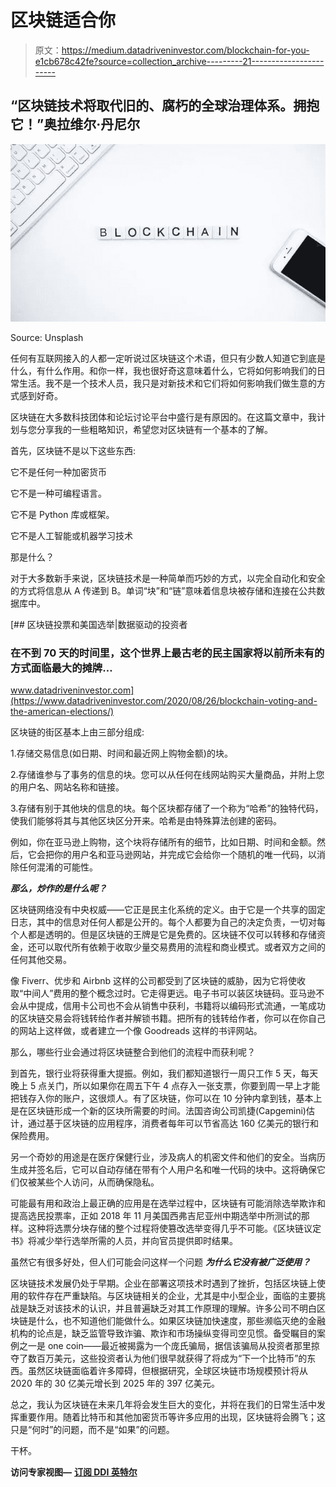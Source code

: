 # 区块链适合你

> 原文：<https://medium.datadriveninvestor.com/blockchain-for-you-e1cb678c42fe?source=collection_archive---------21----------------------->

## “区块链技术将取代旧的、腐朽的全球治理体系。拥抱它！”奥拉维尔·丹尼尔

![](img/68fc8adc74446193d60ef499bf609361.png)

Source: Unsplash

任何有互联网接入的人都一定听说过区块链这个术语，但只有少数人知道它到底是什么，有什么作用。和你一样，我也很好奇这意味着什么，它将如何影响我们的日常生活。我不是一个技术人员，我只是对新技术和它们将如何影响我们做生意的方式感到好奇。

区块链在大多数科技团体和论坛讨论平台中盛行是有原因的。在这篇文章中，我计划与您分享我的一些粗略知识，希望您对区块链有一个基本的了解。

首先，区块链不是以下这些东西:

它不是任何一种加密货币

它不是一种可编程语言。

它不是 Python 库或框架。

它不是人工智能或机器学习技术

那是什么？

对于大多数新手来说，区块链技术是一种简单而巧妙的方式，以完全自动化和安全的方式将信息从 A 传递到 B。单词“块”和“链”意味着信息块被存储和连接在公共数据库中。

[](https://www.datadriveninvestor.com/2020/08/26/blockchain-voting-and-the-american-elections/) [## 区块链投票和美国选举|数据驱动的投资者

### 在不到 70 天的时间里，这个世界上最古老的民主国家将以前所未有的方式面临最大的摊牌…

www.datadriveninvestor.com](https://www.datadriveninvestor.com/2020/08/26/blockchain-voting-and-the-american-elections/) 

区块链的街区基本上由三部分组成:

1.存储交易信息(如日期、时间和最近网上购物金额)的块。

2.存储谁参与了事务的信息的块。您可以从任何在线网站购买大量商品，并附上您的用户名、网站名称和链接。

3.存储有别于其他块的信息的块。每个区块都存储了一个称为“哈希”的独特代码，使我们能够将其与其他区块区分开来。哈希是由特殊算法创建的密码。

例如，你在亚马逊上购物，这个块将存储所有的细节，比如日期、时间和金额。然后，它会把你的用户名和亚马逊网站，并完成它会给你一个随机的唯一代码，以消除任何混淆的可能性。

***那么，炒作的是什么呢？***

区块链网络没有中央权威——它正是民主化系统的定义。由于它是一个共享的固定日志，其中的信息对任何人都是公开的。每个人都要为自己的决定负责，一切对每个人都是透明的。但是区块链的王牌是它是免费的。区块链不仅可以转移和存储资金，还可以取代所有依赖于收取少量交易费用的流程和商业模式。或者双方之间的任何其他交易。

像 Fiverr、优步和 Airbnb 这样的公司都受到了区块链的威胁，因为它将使收取“中间人”费用的整个概念过时。它走得更远。电子书可以装区块链码。亚马逊不会从中提成，信用卡公司也不会从销售中获利，书籍将以编码形式流通，一笔成功的区块链交易会将钱转给作者并解锁书籍。把所有的钱转给作者，你可以在你自己的网站上这样做，或者建立一个像 Goodreads 这样的书评网站。

那么，哪些行业会通过将区块链整合到他们的流程中而获利呢？

到首先，银行业将获得重大提振。例如，我们都知道银行一周只工作 5 天，每天晚上 5 点关门，所以如果你在周五下午 4 点存入一张支票，你要到周一早上才能把钱存入你的账户，这很烦人。有了区块链，你可以在 10 分钟内拿到钱，基本上是在区块链形成一个新的区块所需要的时间。法国咨询公司凯捷(Capgemini)估计，通过基于区块链的应用程序，消费者每年可以节省高达 160 亿美元的银行和保险费用。

另一个奇妙的用途是在医疗保健行业，涉及病人的机密文件和他们的安全。当病历生成并签名后，它可以自动存储在带有个人用户名和唯一代码的块中。这将确保它们仅被某些个人访问，从而确保隐私。

可能最有用和政治上最正确的应用是在选举过程中，区块链有可能消除选举欺诈和提高选民投票率，正如 2018 年 11 月美国西弗吉尼亚州中期选举中所测试的那样。这种将选票分块存储的整个过程将使篡改选举变得几乎不可能。《区块链议定书》将减少举行选举所需的人员，并向官员提供即时结果。

虽然它有很多好处，但人们可能会问这样一个问题 ***为什么它没有被广泛使用？***

区块链技术发展仍处于早期。企业在部署这项技术时遇到了挫折，包括区块链上使用的软件存在严重缺陷。与区块链相关的企业，尤其是中小型企业，面临的主要挑战是缺乏对该技术的认识，并且普遍缺乏对其工作原理的理解。许多公司不明白区块链是什么，也不知道他们能做什么。如果区块链加快速度，那些濒临灭绝的金融机构的论点是，缺乏监管导致诈骗、欺诈和市场操纵变得司空见惯。备受瞩目的案例之一是 one coin——最近被揭露为一个庞氏骗局，据信该骗局从投资者那里掠夺了数百万美元，这些投资者认为他们很早就获得了将成为“下一个比特币”的东西。虽然区块链面临着许多障碍，但根据研究，全球区块链市场规模预计将从 2020 年的 30 亿美元增长到 2025 年的 397 亿美元。

总之，我认为区块链在未来几年将会发生巨大的变化，并将在我们的日常生活中发挥重要作用。随着比特币和其他加密货币等许多应用的出现，区块链将会腾飞；这只是“何时”的问题，而不是“如果”的问题。

干杯。

**访问专家视图—** [**订阅 DDI 英特尔**](https://datadriveninvestor.com/ddi-intel)